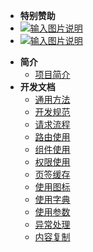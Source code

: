 <!-- _sidebar.md -->
- **特别赞助**
- [![输入图片说明](https://foruda.gitee.com/images/1700187453544179968/7342304a_1766278.png "2023-11-17=>2026-11-17")](https://gitee.com/dromara/MaxKey)
- [![输入图片说明](https://foruda.gitee.com/images/1704162419429172656/d0521e59_1766278.png "2024-01-02=>2028-01-02")](http://ccflow.org/?frm=ryPlus)

* **简介**
  * [项目简介](/plus-ui/home.md)
* **开发文档**
  * [通用方法](/plus-ui/devdoc/common_func.md)
  * [开发规范](/plus-ui/devdoc/dev_norm.md)
  * [请求流程](/plus-ui/devdoc/request_process.md)
  * [路由使用](/plus-ui/devdoc/router_use.md)
  * [组件使用](/plus-ui/devdoc/component_use.md)
  * [权限使用](/plus-ui/devdoc/permissions_use.md)
  * [页签缓存](/plus-ui/devdoc/page_cache.md)
  * [使用图标](/plus-ui/devdoc/icon_use.md)
  * [使用字典](/plus-ui/devdoc/dict_use.md)
  * [使用参数](/plus-ui/devdoc/param_use.md)
  * [异常处理](/plus-ui/devdoc/exception_handling.md)
  * [内容复制](/plus-ui/devdoc/content_copy.md)
